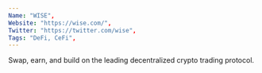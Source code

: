 ```yaml
--- 
Name: "WISE", 
Website: "https://wise.com/", 
Twitter: "https://twitter.com/wise", 
Tags: "DeFi, CeFi", 
--- 
```

<!--lang:en--> 
Swap, earn, and build on the leading decentralized crypto trading protocol.
<!--lang:es--] 
Intercambie, gane y aproveche el principal protocolo de comercio criptográfico descentralizado.
<!--lang:de--] 
Tauschen, verdienen und bauen Sie auf dem führenden dezentralen Krypto-Handelsprotokoll auf.
<!--lang:fr--] 
Échangez, gagnez et construisez sur le principal protocole de trading crypto décentralisé.
<!--lang:pl--] 
Zamień, zarabiaj i buduj na wiodącym zdecentralizowanym protokole handlu kryptograficznego.
<!--lang:uk--] 
Обмінюйте, заробляйте та будуйте на основі провідного децентралізованого протоколу криптотрейдингу.
[!--lang:*--> 
